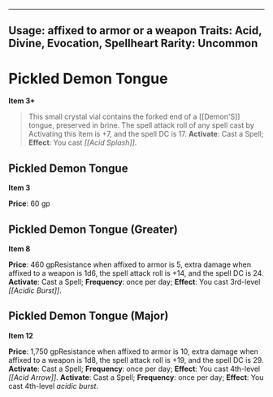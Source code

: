 
---
Usage: affixed to armor or a weapon
Traits: Acid, Divine, Evocation, Spellheart
Rarity: Uncommon
---

# Pickled Demon Tongue

**Item 3+**

> This small crystal vial contains the forked end of a [[Demon'S]] tongue, preserved in brine. The spell attack roll of any spell cast by Activating this item is +7, and the spell DC is 17.
**Activate**: Cast a Spell;
**Effect**: You cast *[[Acid Splash]]*.

## Pickled Demon Tongue

**Item 3**

**Price**: 60 gp

## Pickled Demon Tongue (Greater)

**Item 8**

**Price**: 460 gpResistance when affixed to armor is 5, extra damage when affixed to a weapon is 1d6, the spell attack roll is +14, and the spell DC is 24.
**Activate**: Cast a Spell;
**Frequency**: once per day;
**Effect**: You cast 3rd-level *[[Acidic Burst]]*.

## Pickled Demon Tongue (Major)

**Item 12**

**Price**: 1,750 gpResistance when affixed to armor is 10, extra damage when affixed to a weapon is 1d8, the spell attack roll is +19, and the spell DC is 29.
**Activate**: Cast a Spell;
**Frequency**: once per day;
**Effect**: You cast 4th-level *[[Acid Arrow]]*.
**Activate**: Cast a Spell;
**Frequency**: once per day;
**Effect**: You cast 4th-level *acidic burst*.
